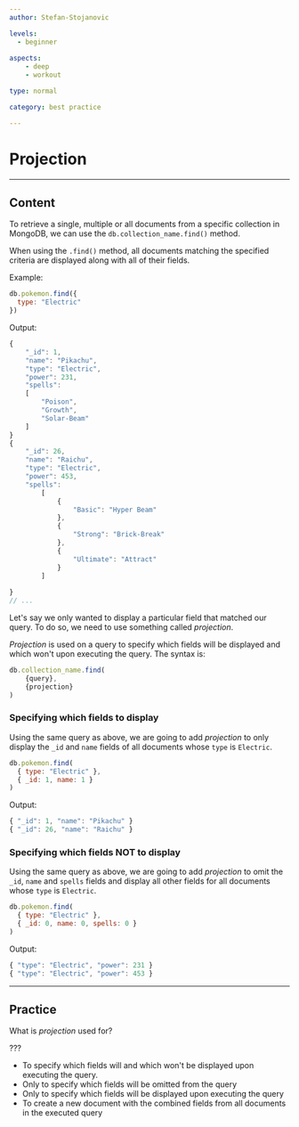 ```yaml
---
author: Stefan-Stojanovic

levels:
  - beginner
  
aspects:
	- deep
	- workout

type: normal

category: best practice

---
```

# Projection
---
## Content

To retrieve a single, multiple or all documents from a specific collection in MongoDB, we can use the `db.collection_name.find()` method.

When using the `.find()` method, all documents matching the specified criteria are displayed along with all of their fields.

Example:
```javascript
db.pokemon.find({
  type: "Electric"
})
```
Output:
```javascript
{ 
	"_id": 1, 
	"name": "Pikachu", 
	"type": "Electric", 
	"power": 231, 
	"spells":
	[
		"Poison", 
		"Growth", 
		"Solar-Beam" 
	] 
}
{ 
	"_id": 26, 
	"name": "Raichu", 
	"type": "Electric", 
	"power": 453, 
	"spells": 
		[ 
			{ 
				"Basic": "Hyper Beam" 
			}, 
			{ 
				"Strong": "Brick-Break" 
			}, 
			{ 
				"Ultimate": "Attract" 
			} 
		]
		 
}
// ...
```
Let's say we only wanted to display a particular field that matched our query. To do so, we need to use something called *projection*.

*Projection* is used on a query to specify which fields will be displayed and which won't upon executing the query.
The syntax is:
```javascript
db.collection_name.find(
	{query},
	{projection}
)
```

### Specifying which fields to display

Using the same query as above, we are going to add *projection* to only display the `_id` and `name` fields of all documents whose `type` is `Electric`.
```javascript
db.pokemon.find(
  { type: "Electric" },
  { _id: 1, name: 1 }
)
```
Output:
```javascript
{ "_id": 1, "name": "Pikachu" }
{ "_id": 26, "name": "Raichu" }
```

### Specifying which fields NOT to display

Using the same query as above, we are going to add *projection* to omit the `_id`, `name` and `spells` fields and display all other fields for all documents whose `type` is `Electric`.
```javascript
db.pokemon.find(
  { type: "Electric" },
  { _id: 0, name: 0, spells: 0 }
)
```
Output:
```javascript
{ "type": "Electric", "power": 231 }
{ "type": "Electric", "power": 453 }
```

---
## Practice

What is *projection* used for?

???

* To specify which fields will and which won't be displayed upon executing the query.
* Only to specify which fields will be omitted from the query
* Only to specify which fields will be displayed upon executing the query
* To create a new document with the combined fields from all documents in the executed query

